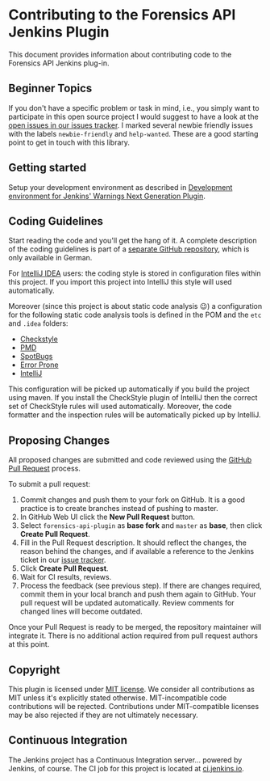 # Contributing to the Forensics API Jenkins Plugin

This document provides information about contributing code to the Forensics API Jenkins plug-in.  

## Beginner Topics

If you don't have a specific problem or task in mind, i.e.,  you simply want to participate in this open source project 
I would suggest to have a look at the 
[open issues in our issues tracker](https://issues.jenkins-ci.org/issues/?filter=-1&jql=resolution%20%3D%20Unresolved%20AND%20component%20%3D%20analysis-model%20AND%20labels%20in%20(help-wanted%2C%20newbie-friendly)%20order%20by%20updated%20DESC). 
I marked several newbie friendly issues with the labels `newbie-friendly` and `help-wanted`. These are a good starting
point to get in touch with this library.

## Getting started

Setup your development environment as described in 
[Development environment for Jenkins' Warnings Next Generation Plugin](https://github.com/uhafner/warnings-ng-plugin-devenv).

## Coding Guidelines

Start reading the code and you'll get the hang of it. A complete description of the 
coding guidelines is part of a [separate GitHub repository](https://github.com/uhafner/codingstyle), which 
is only available in German. 

For [IntelliJ IDEA](https://www.jetbrains.com/idea/) users: 
the coding style is stored in configuration files within this project. If you import this project into 
IntelliJ this style will used automatically. 

Moreover (since this project is about static code analysis :wink:) a configuration for the following static code
analysis tools is defined in the POM and the `etc` and `.idea` folders:
- [Checkstyle](http://checkstyle.sourceforge.net/)
- [PMD](https://pmd.github.io/)
- [SpotBugs](https://spotbugs.github.io)
- [Error Prone](http://errorprone.info)
- [IntelliJ](https://www.jetbrains.com/help/idea/code-inspection.html)

This configuration will be picked up automatically if you build the project using maven. If you install the CheckStyle 
plugin of IntelliJ then the correct set of CheckStyle rules will used automatically. Moreover, the code formatter and 
the inspection rules will be automatically picked up by IntelliJ.

## Proposing Changes

All proposed changes are submitted and code reviewed using the 
[GitHub Pull Request](https://help.github.com/articles/about-pull-requests/) process.

To submit a pull request:

1. Commit changes and push them to your fork on GitHub.
It is a good practice is to create branches instead of pushing to master.
2. In GitHub Web UI click the **New Pull Request** button.
3. Select `forensics-api-plugin` as **base fork** and `master` as **base**, then click **Create Pull Request**.
4. Fill in the Pull Request description. It should reflect the changes, the reason behind the changes, and if available a
reference to the Jenkins ticket in our [issue tracker](https://issues.jenkins-ci.org/).
5. Click **Create Pull Request**.
6. Wait for CI results, reviews. 
7. Process the feedback (see previous step). If there are changes required, commit them in your local branch and push them
again to GitHub. Your pull request will be updated automatically. Review comments for changed lines will become outdated.

Once your Pull Request is ready to be merged, the repository maintainer will integrate it.
There is no additional action required from pull request authors at this point.

## Copyright

This plugin is licensed under [MIT license](./LICENSE). 
We consider all contributions as MIT unless it's explicitly stated otherwise. 
MIT-incompatible code contributions will be rejected.
Contributions under MIT-compatible licenses may be also rejected if they are not ultimately necessary.

## Continuous Integration

The Jenkins project has a Continuous Integration server... powered by Jenkins, of course.
The CI job for this project is located at [ci.jenkins.io](https://ci.jenkins.io/job/Plugins/job/forensics-api-plugin/).
